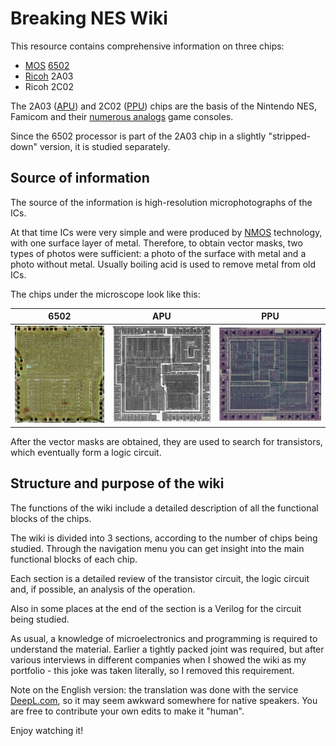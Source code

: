 # Breaking NES Wiki

This resource contains comprehensive information on three chips:
- [MOS](MOS.md) [6502](6502/Readme.md)
- [Ricoh](Ricoh.md) 2A03
- Ricoh 2C02

The 2A03 ([APU](APU/Readme.md)) and 2C02 ([PPU](PPU/Readme.md)) chips are the basis of the Nintendo NES, Famicom and their [numerous analogs](Dendy.md) game consoles.

Since the 6502 processor is part of the 2A03 chip in a slightly "stripped-down" version, it is studied separately.

## Source of information

The source of the information is high-resolution microphotographs of the ICs.

At that time ICs were very simple and were produced by [NMOS](nmos.md) technology, with one surface layer of metal. Therefore, to obtain vector masks, two types of photos were sufficient: a photo of the surface with metal and a photo without metal. Usually boiling acid is used to remove metal from old ICs.

The chips under the microscope look like this:

|6502|APU|PPU|
|---|---|---|
|<img src="/BreakingNESWiki/imgstore/6502_die_shot.jpg" width="180px">|<img src="/BreakingNESWiki/imgstore/apu_die_shot.jpg" width="200px">|<img src="/BreakingNESWiki/imgstore/ppu_die_shot.jpg" width="210px">|

After the vector masks are obtained, they are used to search for transistors, which eventually form a logic circuit.

## Structure and purpose of the wiki

The functions of the wiki include a detailed description of all the functional blocks of the chips.

The wiki is divided into 3 sections, according to the number of chips being studied. Through the navigation menu you can get insight into the main functional blocks of each chip.

Each section is a detailed review of the transistor circuit, the logic circuit and, if possible, an analysis of the operation.

Also in some places at the end of the section is a Verilog for the circuit being studied.

As usual, a knowledge of microelectronics and programming is required to understand the material. Earlier a tightly packed joint was required, but after various interviews in different companies when I showed the wiki as my portfolio - this joke was taken literally, so I removed this requirement.

Note on the English version: the translation was done with the service [DeepL.com](http://DeepL.com), so it may seem awkward somewhere for native speakers. You are free to contribute your own edits to make it "human".

Enjoy watching it!
